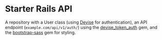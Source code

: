 # Starter Rails API

A repository with a User class (using [Devise](https://github.com/plataformatec/devise) for authentication), an API endpoint (`example.com/api/v1/auth/`) using the [devise_token_auth](https://github.com/lynndylanhurley/devise_token_auth) gem, and the [bootstrap-sass](https://rubygems.org/gems/bootstrap-sass/) gem for styling.